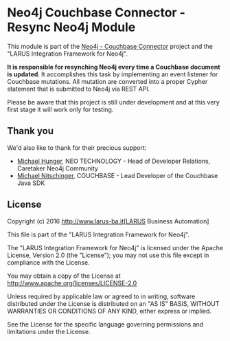 # Neo4j Couchbase Connector - Resync Neo4j Module

This module is part of the [Neo4j - Couchbase Connector](https://github.com/larusba/neo4j-couchbase-connector) project and the "LARUS Integration Framework for Neo4j".

**It is responsible for resynching Neo4j every time a Couchbase document is updated**. It accomplishes this task by implementing an event listener for Couchbase mutations. All mutation are converted into a proper Cypher statement that is submitted to Neo4j via REST API.

Please be aware that this project is still under development and at this very first stage it will work only for testing.

## Thank you

We'd also like to thank for their precious support:
* [Michael Hunger](https://twitter.com/mesirii), NEO TECHNOLOGY - Head of Developer Relations, Caretaker Neo4j Community
* [Michael Nitschinger](https://twitter.com/daschl), COUCHBASE - Lead Developer of the Couchbase Java SDK

## License

Copyright (c) 2016 http://www.larus-ba.it[LARUS Business Automation]

This file is part of the "LARUS Integration Framework for Neo4j".

The "LARUS Integration Framework for Neo4j" is licensed under the Apache License, Version 2.0 (the "License"); you may not use this file except in compliance with the License.

You may obtain a copy of the License at
http://www.apache.org/licenses/LICENSE-2.0

Unless required by applicable law or agreed to in writing, software distributed under the License is distributed on an "AS IS" BASIS, WITHOUT WARRANTIES OR CONDITIONS OF ANY KIND, either express or implied.

See the License for the specific language governing permissions and limitations under the License.